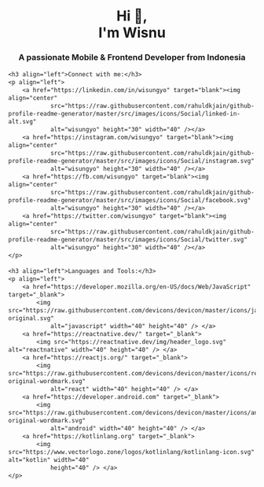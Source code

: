 <h1 align="center">Hi 👋,<br />I'm Wisnu</h1>
    <h3 align="center">A passionate Mobile & Frontend Developer from Indonesia</h3>

    <h3 align="left">Connect with me:</h3>
    <p align="left">
        <a href="https://linkedin.com/in/wisungyo" target="blank"><img align="center"
                src="https://raw.githubusercontent.com/rahuldkjain/github-profile-readme-generator/master/src/images/icons/Social/linked-in-alt.svg"
                alt="wisungyo" height="30" width="40" /></a>
        <a href="https://instagram.com/wisungyo" target="blank"><img align="center"
                src="https://raw.githubusercontent.com/rahuldkjain/github-profile-readme-generator/master/src/images/icons/Social/instagram.svg"
                alt="wisungyo" height="30" width="40" /></a>
        <a href="https://fb.com/wisungyo" target="blank"><img align="center"
                src="https://raw.githubusercontent.com/rahuldkjain/github-profile-readme-generator/master/src/images/icons/Social/facebook.svg"
                alt="wisungyo" height="30" width="40" /></a>
        <a href="https://twitter.com/wisungyo" target="blank"><img align="center"
                src="https://raw.githubusercontent.com/rahuldkjain/github-profile-readme-generator/master/src/images/icons/Social/twitter.svg"
                alt="wisungyo" height="30" width="40" /></a>
    </p>

    <h3 align="left">Languages and Tools:</h3>
    <p align="left">
        <a href="https://developer.mozilla.org/en-US/docs/Web/JavaScript" target="_blank">
            <img src="https://raw.githubusercontent.com/devicons/devicon/master/icons/javascript/javascript-original.svg"
                alt="javascript" width="40" height="40" /> </a>
        <a href="https://reactnative.dev/" target="_blank">
            <img src="https://reactnative.dev/img/header_logo.svg" alt="reactnative" width="40" height="40" /> </a>
        <a href="https://reactjs.org/" target="_blank">
            <img src="https://raw.githubusercontent.com/devicons/devicon/master/icons/react/react-original-wordmark.svg"
                alt="react" width="40" height="40" /> </a>
        <a href="https://developer.android.com" target="_blank">
            <img src="https://raw.githubusercontent.com/devicons/devicon/master/icons/android/android-original-wordmark.svg"
                alt="android" width="40" height="40" /> </a>
        <a href="https://kotlinlang.org" target="_blank">
            <img src="https://www.vectorlogo.zone/logos/kotlinlang/kotlinlang-icon.svg" alt="kotlin" width="40"
                height="40" /> </a>
    </p>
